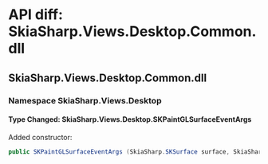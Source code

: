 # API diff: SkiaSharp.Views.Desktop.Common.dll

## SkiaSharp.Views.Desktop.Common.dll

### Namespace SkiaSharp.Views.Desktop

#### Type Changed: SkiaSharp.Views.Desktop.SKPaintGLSurfaceEventArgs

Added constructor:

```csharp
public SKPaintGLSurfaceEventArgs (SkiaSharp.SKSurface surface, SkiaSharp.GRBackendRenderTarget renderTarget, SkiaSharp.GRSurfaceOrigin origin, SkiaSharp.SKColorType colorType, SkiaSharp.GRGlFramebufferInfo glInfo);
```



